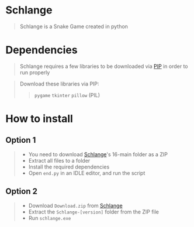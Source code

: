 # Schlange

> Schlange is a Snake Game created in python

# Dependencies

> Schlange requires a few libraries to be downloaded via [PIP](https://packaging.python.org/en/latest/tutorials/installing-packages/#:~:text=Ensure%20you%20can%20run%20pip%20from%20the%20command%20line,-Additionally%2C%20you'll&text=Run%20python%20get%2Dpip.py,they're%20not%20installed%20already.&text=Be%20cautious%20if%20you're,system%20or%20another%20package%20manager.) in order to run properly

> Download these libraries via PIP:
>> `pygame` `tkinter` `pillow` (PIL)

# How to install

## Option 1
> - You need to download [Schlange](https://github.com/aarctical/16)'s 16-main folder as a ZIP
> - Extract all files to a folder
> - Install the required dependencies
> - Open `end.py` in an IDLE editor, and run the script

## Option 2
> - Download `Download.zip` from [Schlange](https://github.com/aarctical/16)
> - Extract the `Schlange-[version]` folder from the ZIP file
> - Run `schlange.exe`